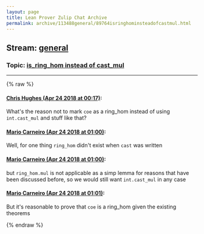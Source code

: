 ```yaml
---
layout: page
title: Lean Prover Zulip Chat Archive 
permalink: archive/113488general/89764isringhominsteadofcastmul.html
---
```


## Stream: [general](index.html)
### Topic: [is_ring_hom instead of cast_mul](89764isringhominsteadofcastmul.html)

---


{% raw %}
#### [ Chris Hughes (Apr 24 2018 at 00:17)](https://leanprover.zulipchat.com/#narrow/stream/113488-general/topic/is_ring_hom%20instead%20of%20cast_mul/near/125591171):
<p>What's the reason not to mark <code>coe</code> as a ring_hom instead of using <code>int.cast_mul</code> and stuff like that?</p>

#### [ Mario Carneiro (Apr 24 2018 at 01:00)](https://leanprover.zulipchat.com/#narrow/stream/113488-general/topic/is_ring_hom%20instead%20of%20cast_mul/near/125592816):
<p>Well, for one thing <code>ring_hom</code> didn't exist when <code>cast</code> was written</p>

#### [ Mario Carneiro (Apr 24 2018 at 01:00)](https://leanprover.zulipchat.com/#narrow/stream/113488-general/topic/is_ring_hom%20instead%20of%20cast_mul/near/125592828):
<p>but <code>ring_hom.mul</code> is not applicable as a simp lemma for reasons that have been discussed before, so we would still want <code>int.cast_mul</code> in any case</p>

#### [ Mario Carneiro (Apr 24 2018 at 01:01)](https://leanprover.zulipchat.com/#narrow/stream/113488-general/topic/is_ring_hom%20instead%20of%20cast_mul/near/125592850):
<p>But it's reasonable to prove that <code>coe</code> is a ring_hom given the existing theorems</p>


{% endraw %}
